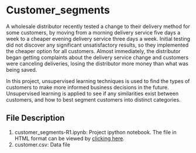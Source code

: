 # Customer_segments
A wholesale distributor recently tested a change to their delivery method for some customers, by moving from a morning delivery service five days a week to a cheaper evening delivery service three days a week. Initial testing did not discover any significant unsatisfactory results, so they implemented the cheaper option for all customers. Almost immediately, the distributor began getting complaints about the delivery service change and customers were canceling deliveries, losing the distributor more money than what was being saved. 

In this project, unsupervised learning techniques is used to find the types of customers to make more informed business decisions in the future. Unsupervised learning is applied to see if any similarities exist between customers, and how to best segment customers into distinct categories.

## File Description
1. customer_segments-R1.ipynb: Project ipython notebook. The file in HTML format can be viewed by [clicking here](http://htmlpreview.github.io/?https://github.com/gapkim/Customer_segments/blob/master/customer_segments-R1.html).
2. customer.csv: Data file
